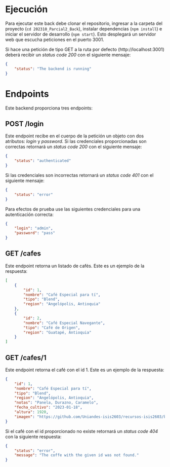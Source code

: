 # Ejecución

Para ejecutar este back debe clonar el repositorio, ingresar a la carpeta del proyecto (`cd 202310_Parcial2_Back`), instalar dependencias (`npm install`) e iniciar el servidor de desarrollo (`npm start`). Esto desplegará un servidor web que escucha peticiones en el puerto 3001.

Si hace una petición de tipo GET a la ruta por defecto (http://localhost:3001) deberá recibir un _status code 200_ con el siguiente mensaje:

```JSON
{
    "status": "The backend is running"
}
```

# Endpoints

Este backend proporciona tres endpoints:

## POST /login

Este endpoint recibe en el cuerpo de la petición un objeto con dos atributos: _login_ y _password_. Si las credenciales proporcionadas son correctas retornará un _status code 200_ con el siguiente mensaje:

```JSON
{
    "status": "authenticated"
}
```

Si las credenciales son incorrectas retornará un _status code 401_ con el siguiente mensaje:

```JSON
{
    "status": "error"
}
```

Para efectos de prueba use las siguientes credenciales para una autenticación correcta:

```JSON
{
    "login": "admin",
    "password": "pass"
}
```

## GET /cafes

Este endpoint retorna un listado de cafés. Este es un ejemplo de la respuesta:

```JSON
[
    {
        "id": 1,
        "nombre": "Café Especial para tí",
        "tipo": "Blend",
        "region": "Angelópolis, Antioquia"
    },
    {
        "id": 2,
        "nombre": "Café Especial Navegante",
        "tipo": "Café de Origen",
        "region": "Guatapé, Antioquia"
    }
]
```

## GET /cafes/1

Este endpoint retorna el café con el id 1. Este es un ejemplo de la respuesta:

```JSON
{
    "id": 1,
    "nombre": "Café Especial para tí",
    "tipo": "Blend",
    "region": "Angelópolis, Antioquia",
    "notas": "Panela, Durazno, Caramelo",
    "fecha_cultivo": "2023-01-18",
    "altura": 1920,
    "imagen": "https://github.com/Uniandes-isis2603/recursos-isis2603/blob/master/images/202310/p2_v1/cafe-especial-para-ti-cafe-colombiano_720x.png?raw=true"
}
```

Si el café con el id proporcionado no existe retornará un _status code 404_ con la siguiente respuesta:

```JSON
{
    "status": "error",
    "message": "The coffe with the given id was not found."
}
```
